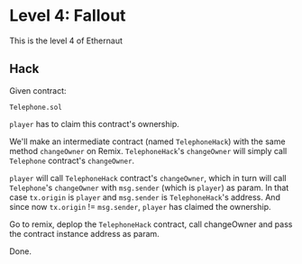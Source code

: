 # Level 4: Fallout

This is the level 4 of Ethernaut

## Hack

Given contract:

```
Telephone.sol
```

`player` has to claim this contract's ownership.

We'll make an intermediate contract (named `TelephoneHack`) with the same method `changeOwner` on Remix. `TelephoneHack`'s `changeOwner` will simply call `Telephone` contract's `changeOwner`.

`player` will call `TelephoneHack` contract's `changeOwner`, which in turn will call `Telephone`'s `changeOwner` with `msg.sender` (which is `player`) as param. In that case `tx.origin` is `player` and `msg.sender` is `TelephoneHack`'s address. And since now `tx.origin` != `msg.sender`, `player` has claimed the ownership.

Go to remix, deplop the `TelephoneHack` contract, call changeOwner and pass the contract instance address as param.

Done.
